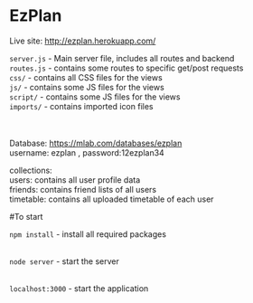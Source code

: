 # EzPlan

Live site: http://ezplan.herokuapp.com/

`server.js` - Main server file, includes all routes and backend <br>
`routes.js` - contains some routes to specific get/post requests <br>
`css/` - contains all CSS files for the views <br>
`js/` - contains some JS files for the views <br>
`script/` - contains some JS files for the views <br>
`imports/` - contains imported icon files <br>
<br><br>

Database: https://mlab.com/databases/ezplan<br>
username: ezplan , password:12ezplan34 <br>

collections:<br>
users: contains all user profile data<br>
friends: contains friend lists of all users<br>
timetable: contains all uploaded timetable of each user<br>


#To start

`npm install` - install all required packages<br><br>

`node server` - start the server<br><br>

`localhost:3000` - start the application

